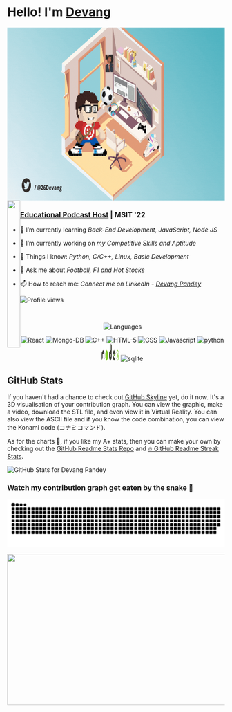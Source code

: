 # Hello! I'm [Devang](https://github.com/devang-7)

<!-- <a href="https://www.linkedin.com/in/devang-pandey-354529112/"> -->
<!--   <img align="left" width="40px" src="https://cliply.co/wp-content/uploads/2021/02/372102050_LINKEDIN_ICON_TRANSPARENT_1080.gif"  />
</a>-->

<p align="center">
<img align="center" alt="GIF" height="400px" src='https://github.com/devang-7/devang-7/blob/master/deang.gif' />

<a href="https://www.youtube.com/channel/UCENZcMxTeKsRip7KrveVEqg">
  <img align="left" height = "340px" width="30px" src="https://cliply.co/wp-content/uploads/2019/07/371907120_YOUTUBE_ICON_TRANSPARENT_400.gif" />
</a> 

### [Educational Podcast Host](https://www.youtube.com/watch?v=4nICxXaOOD8) | MSIT '22

- 🌱 I’m currently learning *Back-End Development, JavaScript, Node.JS*

- 🔭 I’m currently working on *my Competitive Skills and Aptitude*

- :eyes: Things I know: *Python, C/C++, Linux, Basic Development*  

- 💬 Ask me about *Football, F1 and Hot Stocks*

- 📫 How to reach me: *Connect me on LinkedIn - [Devang Pandey](https://www.linkedin.com/in/devang-pandey-354529112/)*

![Profile views](https://komarev.com/ghpvc/?username=devang-7)

 &nbsp; 
<p align="center">
    <img src="https://github-readme-stats.vercel.app/api/top-langs/?username=devang-7&layout=compact" alt="Languages"/> 
</p>

<p align="center">
<img src="https://cdn.svgporn.com/logos/react.svg" alt="React" width="40" height="40"/> 
<img src="https://cdn.svgporn.com/logos/mongodb.svg" alt="Mongo-DB" width="36" height="36"/>  
<img src="https://raw.githubusercontent.com/gilbarbara/logos/master/logos/c-plusplus.svg" alt="C++" width="40" height="40"/> 
<img src="https://raw.githubusercontent.com/gilbarbara/logos/master/logos/html-5.svg" alt="HTML-5" width="40" height="40"/>
<img src="https://raw.githubusercontent.com/gilbarbara/logos/master/logos/css-3.svg" alt="CSS" width="40" height="40"/> 
<img src="https://raw.githubusercontent.com/gilbarbara/logos/master/logos/javascript.svg" alt="Javascript" width="40" height="40"/>  
<img src="https://github.com/gilbarbara/logos/blob/master/logos/python.svg" alt="python" width="40" height="40"/>
<img src="https://github.com/gilbarbara/logos/blob/master/logos/nodejs.svg" alt="node.js" width="40" height="40"/>
<img src="https://github.com/gilbarbara/logos/blob/master/logos/sqlite.svg" alt="sqlite" width="40" height="40"/>
</p>

## GitHub Stats

If you haven't had a chance to check out [GitHub Skyline](https://skyline.github.com/) yet, do it now. It's a 3D visualisation of your contribution graph. You can view the graphic, make a video, download the STL file, and even view it in Virtual Reality. You can also view the ASCII file and if you know the code combination, you can view the Konami code (コナミコマンド).

As for the charts 🥧, if you like my A+ stats, then you can make your own by checking out the [GitHub Readme Stats Repo](https://github.com/anuraghazra/github-readme-stats) and [🔥 GitHub Readme Streak Stats](https://github-readme-streak-stats.herokuapp.com/demo/).

<img src="https://github-readme-stats.vercel.app/api?username=devang-7&show_icons=true&include_all_commits=true&count_private=true&theme=jolly&layout=compact" alt="GitHub Stats for Devang Pandey" width="700">


### Watch my contribution graph get eaten by the snake 🐍

<!-- platane/snk works, it just puts it on a new branch -->
![devang snake gif](https://github.com/devang-7/devang-7/blob/master/github-user-contribution.svg)


<p align="center">     
<!--[devang-7 skyline gif]   get yours from here: https://skyline.github.com/    -->
<img src="https://github.com/devang-7/devang-7/blob/master/.github/workflows/devang-7-2020.gif" height="350" width="800">     
</p>
